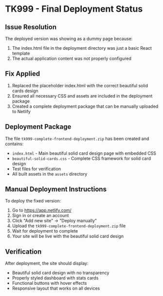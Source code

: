 # TK999 - Final Deployment Status

## Issue Resolution
The deployed version was showing as a dummy page because:
1. The index.html file in the deployment directory was just a basic React template
2. The actual application content was not properly configured

## Fix Applied
1. Replaced the placeholder index.html with the correct beautiful solid cards design
2. Ensured all necessary CSS and assets are included in the deployment package
3. Created a complete deployment package that can be manually uploaded to Netlify

## Deployment Package
The file `tk999-complete-frontend-deployment.zip` has been created and contains:
- `index.html` - Main beautiful solid card design page with embedded CSS
- `beautiful-solid-cards.css` - Complete CSS framework for solid card design
- Test files for verification
- All built assets in the `assets` directory

## Manual Deployment Instructions
To deploy the fixed version:

1. Go to https://app.netlify.com/
2. Sign in or create an account
3. Click "Add new site" -> "Deploy manually"
4. Upload the `tk999-complete-frontend-deployment.zip` file
5. Wait for deployment to complete
6. Your site will be live with the beautiful solid card design

## Verification
After deployment, the site should display:
- Beautiful solid card design with no transparency
- Properly styled dashboard with stats cards
- Functional buttons with hover effects
- Responsive layout that works on all devices